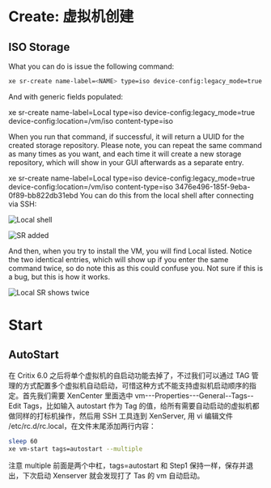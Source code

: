 

# Create: 虚拟机创建

## ISO Storage

What you can do is issue the following command:

```sh
xe sr-create name-label=<NAME> type=iso device-config:legacy_mode=true device-config:location=<ISODIR> content-type=iso
```

And with generic fields populated:

xe sr-create name-label=Local type=iso device-config:legacy_mode=true device-config:location=/vm/iso content-type=iso

When you run that command, if successful, it will return a UUID for the created storage repository. Please note, you can repeat the same command as many times as you want, and each time it will create a new storage repository, which will show in your GUI afterwards as a separate entry.

xe sr-create name-label=Local type=iso device-config:legacy_mode=true device-config:location=/vm/iso content-type=iso 3476e496-185f-9eba-0f89-bb822db31ebd You can do this from the local shell after connecting via SSH:

![Local shell](http://www.dedoimedo.com/images/computers_years/2012_1/xenserver-ssh-local-shell.png)

![SR added](http://www.dedoimedo.com/images/computers_years/2012_1/xenserver-local-added.png)

And then, when you try to install the VM, you will find Local listed. Notice the two identical entries, which will show up if you enter the same command twice, so do note this as this could confuse you. Not sure if this is a bug, but this is how it works.

![Local SR shows twice](http://www.dedoimedo.com/images/computers_years/2012_1/xenserver-local-twice.jpg)

# Start

## AutoStart

在 Critix 6.0 之后将单个虚拟机的自启动功能去掉了，不过我们可以通过 TAG 管理的方式配置多个虚拟机自动启动，可惜这种方式不能支持虚拟机启动顺序的指定。首先我们需要 XenCenter 里面选中 vm---Properties---General--Tags--Edit Tags，比如输入 autostart 作为 Tag 的值，给所有需要自动启动的虚拟机都做同样的打标机操作，然后用 SSH 工具连到 XenServer, 用 vi 编辑文件 /etc/rc.d/rc.local，在文件末尾添加两行内容：

```sh
sleep 60
xe vm-start tags=autostart --multiple
```

注意 multiple 前面是两个中杠，tags=autostart 和 Step1 保持一样，保存并退出，下次启动 Xenserver 就会发现打了 Tas 的 vm 自动启动。
